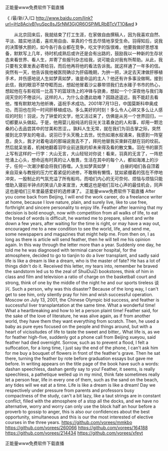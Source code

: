 
正能量www免费软件下载直播




《 /最/新/入/口  http://www.baidu.com/link?url=jHz8AcivB1yuSpc8sJSrNM3GjOR6OSPiMLRbBTcVT1O&wd 》




　　从北京回来后，我就结束了打工生涯，在家做自由撰稿人，因为我喜欢自然、平淡、踏实地活着，喜欢用自由、率真的个性去尽情地享受生命。羽得知后，说我的决策够大胆的，如今各行各业都在竞争，吃文字的饭很难，他要我做好思想准备，默默写上几年，待时机成熟后或许还是会有出路的，鼓励我以一种新的生存状态来看世界、看人生，并寄了些报刊杂志给我，说可能会对我有所帮助。从此，我只要有文章发表必寄给羽，而后他再将他的看法告诉我。就这样通了一年多的信。突然有一天，他告诉我他被医院确诊为肝癌晚期，为拚一把，决定去天津做肝移植手术，并伤感地说人生如梦真如梦，谁是命运的主人？他还有许多事没做啊。接到此信，我的眼泪不禁夺眶而出，想起他冒着沙尘暴带领我们去水碓子书市的热心，想起他在与影视班一比高下的篮球场上的冲锋与骁勇，想起一个个深夜他与我们海阔天空的不倦谈兴。这样的人，为什么会遭此劫难？因路途遥远，我不能赶去看他，惟有默默地为他祈祷，遥祝手术成功。2001年7月13日，中国莫斯科申奥成功，而羽也在同一时间肝移植成功。多么美好的时刻！多么令人心碎又多么让人感叹的时刻！羽说，为了钟爱的文学，他又活过来了，仿佛是从另一个世界回归，一切都要从头做起。于是，他用婴儿般纯洁的目光关注着身边的人和事，却用一颗沧桑的心去品尝其中的甘美和苦涩，。孰料人生无常，就在我们为羽击掌之际，突然接到北京学友的电话，说羽已于头天晚上去世。忧伤如潮水般涌来，我感到一阵窒息，良久，我才对着电话的那端说我去不了，拜托他替我买束鲜花献在羽的坟前。然后就呆坐着，机械地翻着羽毕业前送我的却未来得及看的散文集。羽在书的扉页上写有这样的一行字：大山无言，大山轻轻对你说！看来，羽真的无言了，一阵悲怆涌上心头，想命运有时真的让人敬畏，生活在其中的每个人，都如海滩上的沙子，任何一次潮汐都会将我们吞噬。人生如梦真如梦！
　　白昼的咱们各自顶着来自双亲与教授的压力忙着紧促的进修，不敢稍有懒惰，犹如紧绷着的弦在不停地冲突，一股制止的气氛充溢了所有船坞，而咱们内心的无可奈何、烦恼与烦恼只能借助入寝前半钟点的笑谈八卦来宣泄，大概这也是咱们互吐心声的最佳机会，同声这也是咱们三年里最感爱好的选修课了。
正能量www免费软件下载直播
After you come back from Beijing, I will end the work career, do a freelance writer at home, because I love nature, plain, and surely live, like to use free, forthright and sincere personality to enjoy life.
Feather after learning that my decision is bold enough, now with competition from all walks of life, to eat the bread of words is difficult, he wanted me to prepare, silent and write down a few years, after waiting for the time is right, or may have a way out, encouraged me to a new condition to see the world, life, and send me, some newspapers and magazines that might help me.
From then on, I as long as there is article will send feather, then he will tell me his opinion again.
In this way through the letter more than a year.
Suddenly one day, he told me he was diagnosed with terminal cancer hospital, for the atmosphere, decided to go to tianjin to do a liver transplant, and sadly said life is like a dream is like a dream, who is the master of fate?
He has a lot of things didn't do it.
Received this letter, my tears into, remember he braved the sandstorm led us to the zeal of ShuiDuiZi bookstores, think of him in class and film and television a ratio of charge on the basketball court and strong, think of one by the middle of the night he and our sports tireless 谈兴.
Such a person, why was this disaster?
Because of the long way, I can't get to see him, only silently pray for him and wish successful operation.
Moscow on July 13, 2001, the Chinese Olympic bid success, and feather is successful liver transplantation at the same time.
What a wonderful time!
What a heartbreaking and how to let a person plaint time!
Feather said, for the sake of the love of literature, he was alive again, as if from another world, they have them they want everything from scratch.
Then, he used a baby as pure eyes focused on the people and things around, but with a heart of vicissitudes of life to taste the sweet and bitter,.
What life is, as we for feather high-five, suddenly got a phone call from Beijing xueyou, said feather had died overnight.
Sorrow, such as to prevent a flood, I felt a suffocation, for a long time, I just say the end of the phone, I can't ask him for me buy a bouquet of flowers in front of the feather's grave.
Then he sat there, turning the feather by rote before graduation essays but gave me before.
In writing appears on the title page of the book have such a words: dashan speechless, dashan gently say to you!
Feather, it seems, is really speechless, a pathetique welled up in my mind, think fate sometimes really let a person fear, life in every one of them, such as the sand on the beach, any tides will we eat at a time.
Life is like a dream is like a dream!
Day we respectively under pressure from parents and professors busy compactness of the study, can't a bit lazy, like a taut strings are in constant conflict, filled with the atmosphere of a stop all the docks, and we have no alternative, worry and worry can only use the block half an hour before a proverb to gossip to anger, this is also our confidences about the best opportunity, simultaneous and this is our the most interested of elective courses in the three years.
https://github.com/vorees/mmkbo
https://github.com/vorees/260066
https://github.com/vorees/164188
https://github.com/vorees/214434
https://github.com/vorees/xfeyt





正能量www免费软件下载直播
